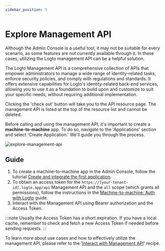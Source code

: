 ```yaml
---
sidebar_position: 5
---
```


# Explore Management API

Although the Admin Console is a useful tool, it may not be suitable for every scenario, as some features are not currently available through it. In these cases, utilizing the Logto management API can be a helpful solution.

The Logto Management API is a comprehensive collection of APIs that empower administrators to manage a wide range of identity-related tasks, enforce security policies, and comply with regulations and standards. It offers extensive capabilities for Logto's identity-related back-end services, allowing you to use it as a foundation to build upon and customize to suit your specific needs, without requiring additional implementation.

Clicking the 'check out' button will take you to the API resource page. The management API is listed at the top of the resource list and cannot be deleted.

Before calling and using the management API, it's important to create a **machine-to-machine** app. To do so, navigate to the 'Applications' section and select 'Create Application.' We'll guide you through the process.

![explore-management-api](./assets/api-resources.png)

## Guide

1. To create a machine-to-machine app in the Admin Console, follow the tutorial [Create and integrate the first application](./create-and-integrate-the-first-app.mdx).
2. To obtain an access token for the `https://[your-tenant-id].logto.app/api` Management API and the `all` scope (which grants all permissions), follow the instructions in the [Machine-to-machine: Auth with Logto](../../recipes/integrate-logto/machine-to-machine.mdx) guide.
3. Interact with the Management API using Bearer authorization and the Access Token.

:::note
Usually the Access Token has a short expiration. If you have a local cache, remember to check and fetch a new Access Token if needed before sending requests.
:::

To learn more about use cases and how to effectively utilize the management API, please refer to the '[Interact with Management API](/docs/recipes/interact-with-management-api)' recipe.
